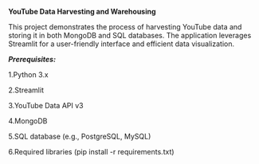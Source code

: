**YouTube Data Harvesting and Warehousing**

This project demonstrates the process of harvesting YouTube data and storing it in both MongoDB and SQL databases. The application leverages Streamlit for a user-friendly interface and efficient data visualization.

_**Prerequisites:**_

1.Python 3.x

2.Streamlit

3.YouTube Data API v3

4.MongoDB

5.SQL database (e.g., PostgreSQL, MySQL)

6.Required libraries (pip install -r requirements.txt)
